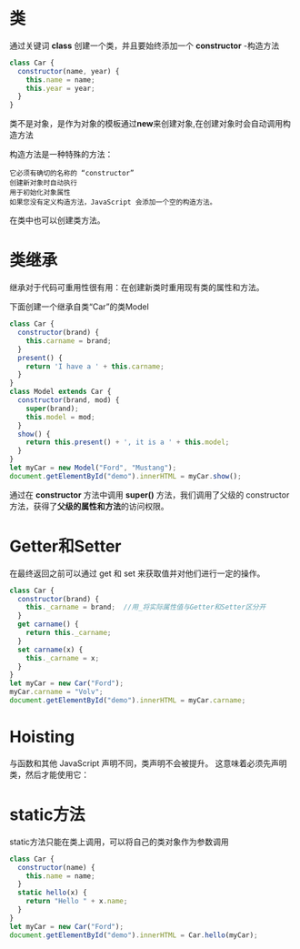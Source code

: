 # 类
通过关键词 **class** 创建一个类，并且要始终添加一个 **constructor** -构造方法
```javascript
class Car {
  constructor(name, year) {
    this.name = name;
    this.year = year;
  }
}
```
类不是对象，是作为对象的模板通过**new**来创建对象,在创建对象时会自动调用构造方法

构造方法是一种特殊的方法：

    它必须有确切的名称的 “constructor”
    创建新对象时自动执行
    用于初始化对象属性
    如果您没有定义构造方法，JavaScript 会添加一个空的构造方法。
在类中也可以创建类方法。
# 类继承
继承对于代码可重用性很有用：在创建新类时重用现有类的属性和方法。

下面创建一个继承自类“Car”的类Model

```js
class Car {
  constructor(brand) {
    this.carname = brand;
  }
  present() {
    return 'I have a ' + this.carname;
  }
}
class Model extends Car {
  constructor(brand, mod) {
    super(brand);
    this.model = mod;
  }
  show() {
    return this.present() + ', it is a ' + this.model;
  }
}
let myCar = new Model("Ford", "Mustang");
document.getElementById("demo").innerHTML = myCar.show();
```
通过在 **constructor** 方法中调用 **super()** 方法，我们调用了父级的 constructor 方法，获得了**父级的属性和方法**的访问权限。

# Getter和Setter
在最终返回之前可以通过 get 和 set 来获取值并对他们进行一定的操作。
```js
class Car {
  constructor(brand) {
    this._carname = brand;  //用_将实际属性值与Getter和Setter区分开
  }
  get carname() {
    return this._carname;
  }
  set carname(x) {
    this._carname = x;
  }
}
let myCar = new Car("Ford");
myCar.carname = "Volv";
document.getElementById("demo").innerHTML = myCar.carname;
```
# Hoisting
与函数和其他 JavaScript 声明不同，类声明不会被提升。
这意味着必须先声明类，然后才能使用它：
# static方法
static方法只能在类上调用，可以将自己的类对象作为参数调用
```js
class Car {
  constructor(name) {
    this.name = name;
  }
  static hello(x) {
    return "Hello " + x.name;
  }
}
let myCar = new Car("Ford");
document.getElementById("demo").innerHTML = Car.hello(myCar);
```